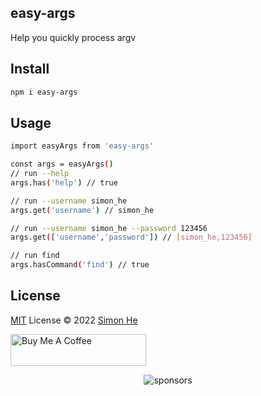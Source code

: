 ## easy-args
Help you quickly process argv

## Install
```bash
npm i easy-args
```

## Usage
```bash
import easyArgs from 'easy-args'

const args = easyArgs()
// run --help
args.has('help') // true

// run --username simon_he
args.get('username') // simon_he

// run --username simon_he --password 123456
args.get(['username','password']) // [simon_he,123456]

// run find
args.hasCommand('find') // true
```

## License
[MIT](./LICENSE) License © 2022 [Simon He](https://github.com/Simon-He95)

<a href="https://github.com/Simon-He95/sponsor" target="_blank"><img src="https://cdn.buymeacoffee.com/buttons/default-orange.png" alt="Buy Me A Coffee" style="height: 51px !important;width: 217px !important;" ></a>


<span><div align="center">![sponsors](https://www.hejian.club/images/sponsors.jpg)</div></span>
